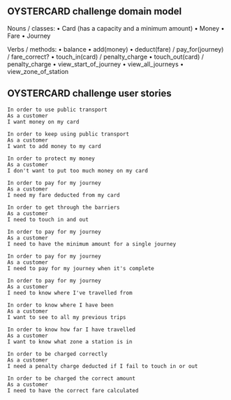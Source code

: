 ## OYSTERCARD challenge domain model

Nouns / classes: 
• Card (has a capacity and a minimum amount)
• Money
• Fare
• Journey

Verbs / methods:
• balance 
• add(money)
• deduct(fare) / pay_for(journey) / fare_correct?
• touch_in(card) / penalty_charge
• touch_out(card) / penalty_charge
• view_start_of_journey
• view_all_journeys
• view_zone_of_station



## OYSTERCARD challenge user stories
```
In order to use public transport
As a customer
I want money on my card

In order to keep using public transport
As a customer
I want to add money to my card

In order to protect my money
As a customer
I don't want to put too much money on my card

In order to pay for my journey
As a customer
I need my fare deducted from my card

In order to get through the barriers
As a customer
I need to touch in and out

In order to pay for my journey
As a customer
I need to have the minimum amount for a single journey

In order to pay for my journey
As a customer
I need to pay for my journey when it's complete

In order to pay for my journey
As a customer
I need to know where I've travelled from

In order to know where I have been
As a customer
I want to see to all my previous trips

In order to know how far I have travelled
As a customer
I want to know what zone a station is in

In order to be charged correctly
As a customer
I need a penalty charge deducted if I fail to touch in or out

In order to be charged the correct amount
As a customer
I need to have the correct fare calculated